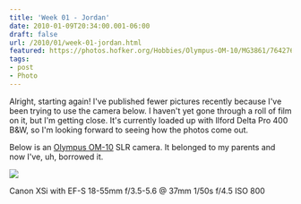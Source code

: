 ```yaml
---
title: 'Week 01 - Jordan'
date: 2010-01-09T20:34:00.001-06:00
draft: false
url: /2010/01/week-01-jordan.html
featured: https://photos.hofker.org/Hobbies/Olympus-OM-10/MG3861/764276035_R2bCd-L.jpg
tags: 
- post
- Photo
---
```


Alright, starting again! I've published fewer pictures recently because I've been trying to use the camera below. I haven't yet gone through a roll of film on it, but I'm getting close. It's currently loaded up with Ilford Delta Pro 400 B&W, so I'm looking forward to seeing how the photos come out.

  

Below is an [Olympus OM-10](https://www.thecamerasite.net/01_SLR_Cameras/Pages/olympus10.htm) SLR camera. It belonged to my parents and now I've, uh, borrowed it.

  

  
[![](https://photos.hofker.org/Hobbies/Olympus-OM-10/MG3861/764276035_R2bCd-L.jpg)](https://photos.hofker.org/Hobbies/Olympus-OM-10/10940469_kTEmc#764276035_R2bCd-M-LB)  
  
Canon XSi with EF-S 18-55mm f/3.5-5.6 @ 37mm 1/50s f/4.5 ISO 800